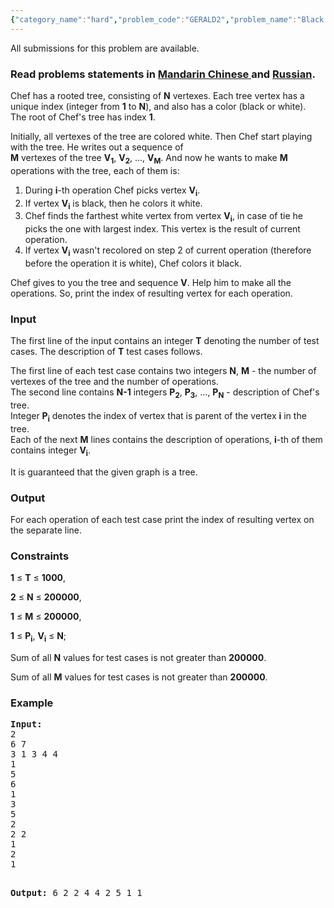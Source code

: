 ```yaml
---
{"category_name":"hard","problem_code":"GERALD2","problem_name":"Black and White Tree","languages_supported":{"0":"ADA","1":"ASM","2":"BASH","3":"BF","4":"C","5":"C99 strict","6":"CAML","7":"CLOJ","8":"CLPS","9":"CPP 4.3.2","10":"CPP 4.9.2","11":"CPP14","12":"CS2","13":"D","14":"ERL","15":"FORT","16":"FS","17":"GO","18":"HASK","19":"ICK","20":"ICON","21":"JAVA","22":"JS","23":"LISP clisp","24":"LISP sbcl","25":"LUA","26":"NEM","27":"NICE","28":"NODEJS","29":"PAS fpc","30":"PAS gpc","31":"PERL","32":"PERL6","33":"PHP","34":"PIKE","35":"PRLG","36":"PYTH","37":"PYTH 3.4","38":"RUBY","39":"SCALA","40":"SCM guile","41":"SCM qobi","42":"ST","43":"TCL","44":"TEXT","45":"WSPC"},"max_timelimit":3,"source_sizelimit":50000,"problem_author":"gerald","problem_tester":null,"date_added":"8-10-2013","tags":{"0":"data","1":"gerald","2":"hard","3":"heavy","4":"nov13"},"editorial_url":"http://discuss.codechef.com/problems/GERALD2","time":{"view_start_date":1384162200,"submit_start_date":1384162200,"visible_start_date":1384162200,"end_date":1735669800},"layout":"problem"}
---
```

<span class="solution-visible-txt">All submissions for this problem are available.</span><h3> Read problems statements in <a target="_blank" href="http://www.codechef.com/download/translated/NOV13/mandarin/GERALD2.pdf"> Mandarin Chinese </a> and <a target="_blank" href="http://www.codechef.com/download/translated/NOV13/russian/GERALD2.PDF"> Russian</a>.</h3>
<p>Chef has a rooted tree, consisting of <b>N</b> vertexes. Each tree vertex has a unique index (integer from <b>1</b> to <b>N</b>), and also has a color (black or white).<br />
The root of Chef's tree has index <b>1</b>.</p>
<p>Initially, all vertexes of the tree are colored white. Then Chef start playing with the tree. He writes out a sequence of<br />
<b>M</b> vertexes of the tree <b>V<sub>1</sub></b>, <b>V<sub>2</sub></b>, ..., <b>V<sub>M</sub></b>. And now he wants to make <b>M</b> operations with the tree, each of them is:</p>
<p><ol>
<li>During <b>i</b>-th operation Chef picks vertex <b>V<sub>i</sub></b>.</li>
<li>If vertex <b>V<sub>i</sub></b> is black, then he colors it white.</li>
<li>Chef finds the farthest white vertex from vertex <b>V<sub>i</sub></b>, in case of tie he picks the one with largest index. This vertex is the result of current operation.</li>
<li>If vertex <b>V<sub>i</sub></b> wasn't recolored on step 2 of current operation (therefore before the operation it is white), Chef colors it black.</li>
</ol>
</p>
<p>Chef gives to you the tree and sequence <b>V</b>. Help him to make all the operations. So, print the index of resulting vertex for each operation.
</p>
<h3>Input</h3>
<p>The first line of the input contains an integer <b>T</b> denoting the number of test cases. The description of <b>T</b> test cases follows.</p>
<p>The first line of each test case contains two integers <b>N</b>, <b>M</b> - the number of vertexes of the tree and the number of operations.<br />
The second line contains <b>N-1</b> integers <b>P<sub>2</sub></b>, <b>P<sub>3</sub></b>, ..., <b>P<sub>N</sub></b> - description of Chef's tree.<br />
Integer <b>P<sub>i</sub></b> denotes the index of vertex that is parent of the vertex <b>i</b> in the tree.<br />
Each of the next <b>M</b> lines contains the description of operations, <b>i</b>-th of them contains integer <b>V<sub>i</sub></b>.</p>
<p>It is guaranteed that the given graph is a tree.</p>

<h3>Output</h3>
<p>For each operation of each test case print the index of resulting vertex on the separate line.</p>
<h3>Constraints</h3>
<p></p><p><b>1</b> ≤ <b>T</b> ≤ <b>1000</b>,</p>
<p><b>2</b> ≤ <b>N</b> ≤ <b>200000</b>,</p>
<p><b>1</b> ≤ <b>M</b> ≤ <b>200000</b>,</p>
<p><b>1</b> ≤ <b>P<sub>i</sub></b>, <b>V<sub>i</sub></b> ≤ <b>N</b>;</p>
<p>Sum of all <b>N</b> values for test cases is not greater than <b>200000</b>.</p>
<p>Sum of all <b>M</b> values for test cases is not greater than <b>200000</b>.</p>

<h3>Example</h3>
<pre><b>Input:</b>
2
6 7
3 1 3 4 4
1
5
6
1
3
5
2
2 2
1
2
1

<b>Output:</b>
6
2
2
4
4
2
5
1
1
</pre>